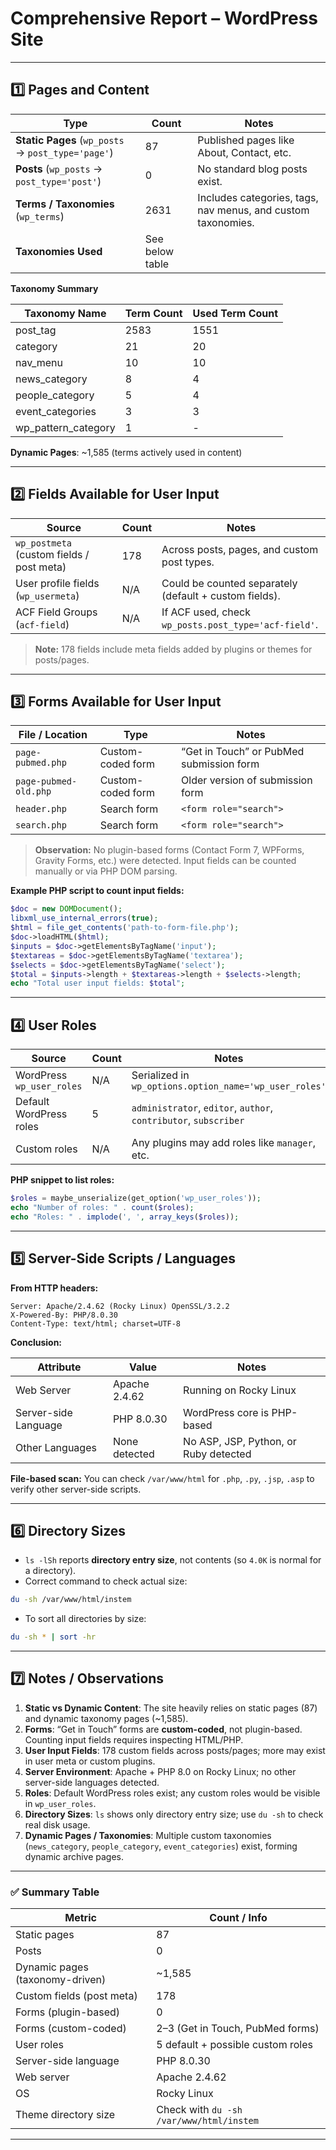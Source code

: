 # **Comprehensive Report –  WordPress Site**

---

## 1️⃣ **Pages and Content**

| Type                                               | Count           | Notes                                                        |
| -------------------------------------------------- | --------------- | ------------------------------------------------------------ |
| **Static Pages** (`wp_posts` → `post_type='page'`) | 87              | Published pages like About, Contact, etc.                    |
| **Posts** (`wp_posts` → `post_type='post'`)        | 0               | No standard blog posts exist.                                |
| **Terms / Taxonomies** (`wp_terms`)                | 2631            | Includes categories, tags, nav menus, and custom taxonomies. |
| **Taxonomies Used**                                | See below table |                                                              |

**Taxonomy Summary**

| Taxonomy Name       | Term Count | Used Term Count |
| ------------------- | ---------- | --------------- |
| post_tag            | 2583       | 1551            |
| category            | 21         | 20              |
| nav_menu            | 10         | 10              |
| news_category       | 8          | 4               |
| people_category     | 5          | 4               |
| event_categories    | 3          | 3               |
| wp_pattern_category | 1          | -               |

**Dynamic Pages**: ~1,585 (terms actively used in content)

---

## 2️⃣ **Fields Available for User Input**

| Source                                    | Count | Notes                                                  |
| ----------------------------------------- | ----- | ------------------------------------------------------ |
| `wp_postmeta` (custom fields / post meta) | 178   | Across posts, pages, and custom post types.            |
| User profile fields (`wp_usermeta`)       | N/A   | Could be counted separately (default + custom fields). |
| ACF Field Groups (`acf-field`)            | N/A   | If ACF used, check `wp_posts.post_type='acf-field'`.   |

> **Note:** 178 fields include meta fields added by plugins or themes for posts/pages.

---

## 3️⃣ **Forms Available for User Input**

| File / Location       | Type              | Notes                                    |
| --------------------- | ----------------- | ---------------------------------------- |
| `page-pubmed.php`     | Custom-coded form | “Get in Touch” or PubMed submission form |
| `page-pubmed-old.php` | Custom-coded form | Older version of submission form         |
| `header.php`          | Search form       | `<form role="search">`                   |
| `search.php`          | Search form       | `<form role="search">`                   |

> **Observation:** No plugin-based forms (Contact Form 7, WPForms, Gravity Forms, etc.) were detected.
> Input fields can be counted manually or via PHP DOM parsing.

**Example PHP script to count input fields:**

```php
$doc = new DOMDocument();
libxml_use_internal_errors(true);
$html = file_get_contents('path-to-form-file.php');
$doc->loadHTML($html);
$inputs = $doc->getElementsByTagName('input');
$textareas = $doc->getElementsByTagName('textarea');
$selects = $doc->getElementsByTagName('select');
$total = $inputs->length + $textareas->length + $selects->length;
echo "Total user input fields: $total";
```

---

## 4️⃣ **User Roles**

| Source                    | Count | Notes                                                            |
| ------------------------- | ----- | ---------------------------------------------------------------- |
| WordPress `wp_user_roles` | N/A   | Serialized in `wp_options.option_name='wp_user_roles'`           |
| Default WordPress roles   | 5     | `administrator`, `editor`, `author`, `contributor`, `subscriber` |
| Custom roles              | N/A   | Any plugins may add roles like `manager`, etc.                   |

**PHP snippet to list roles:**

```php
$roles = maybe_unserialize(get_option('wp_user_roles'));
echo "Number of roles: " . count($roles);
echo "Roles: " . implode(', ', array_keys($roles));
```

---

## 5️⃣ **Server-Side Scripts / Languages**

**From HTTP headers:**

```
Server: Apache/2.4.62 (Rocky Linux) OpenSSL/3.2.2
X-Powered-By: PHP/8.0.30
Content-Type: text/html; charset=UTF-8
```

**Conclusion:**

| Attribute            | Value         | Notes                                 |
| -------------------- | ------------- | ------------------------------------- |
| Web Server           | Apache 2.4.62 | Running on Rocky Linux                |
| Server-side Language | PHP 8.0.30    | WordPress core is PHP-based           |
| Other Languages      | None detected | No ASP, JSP, Python, or Ruby detected |

**File-based scan:** You can check `/var/www/html` for `.php`, `.py`, `.jsp`, `.asp` to verify other server-side scripts.

---

## 6️⃣ **Directory Sizes**

* `ls -lSh` reports **directory entry size**, not contents (so `4.0K` is normal for a directory).
* Correct command to check actual size:

```bash
du -sh /var/www/html/instem
```

* To sort all directories by size:

```bash
du -sh * | sort -hr
```

---

## 7️⃣ **Notes / Observations**

1. **Static vs Dynamic Content**: The site heavily relies on static pages (87) and dynamic taxonomy pages (~1,585).
2. **Forms**: “Get in Touch” forms are **custom-coded**, not plugin-based. Counting input fields requires inspecting HTML/PHP.
3. **User Input Fields**: 178 custom fields across posts/pages; more may exist in user meta or custom plugins.
4. **Server Environment**: Apache + PHP 8.0 on Rocky Linux; no other server-side languages detected.
5. **Roles**: Default WordPress roles exist; any custom roles would be visible in `wp_user_roles`.
6. **Directory Sizes**: `ls` shows only directory entry size; use `du -sh` to check real disk usage.
7. **Dynamic Pages / Taxonomies**: Multiple custom taxonomies (`news_category`, `people_category`, `event_categories`) exist, forming dynamic archive pages.

---

### ✅ **Summary Table**

| Metric                          | Count / Info                             |
| ------------------------------- | ---------------------------------------- |
| Static pages                    | 87                                       |
| Posts                           | 0                                        |
| Dynamic pages (taxonomy-driven) | ~1,585                                   |
| Custom fields (post meta)       | 178                                      |
| Forms (plugin-based)            | 0                                        |
| Forms (custom-coded)            | 2–3 (Get in Touch, PubMed forms)         |
| User roles                      | 5 default + possible custom roles        |
| Server-side language            | PHP 8.0.30                               |
| Web server                      | Apache 2.4.62                            |
| OS                              | Rocky Linux                              |
| Theme directory size            | Check with `du -sh /var/www/html/instem` |

---
